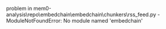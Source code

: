 problem in mem0-analysis\repo\embedchain\embedchain\chunkers\rss_feed.py - ModuleNotFoundError: No module named 'embedchain'
